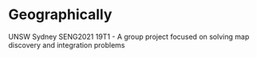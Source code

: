 # Geographically
UNSW Sydney SENG2021 19T1 - A group project focused on solving map discovery and integration problems
